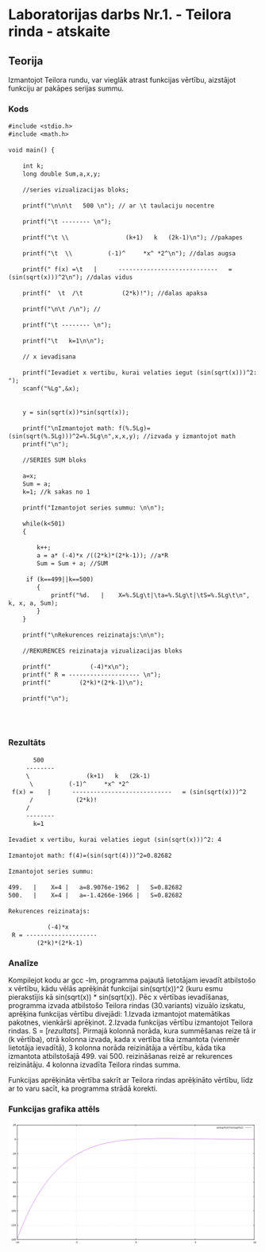 <!-- https://help.github.com/en/github/writing-on-github/basic-writing-and-formatting-syntax -->
# Laboratorijas darbs Nr.1. - Teilora rinda - atskaite

## Teorija
Izmantojot Teilora rundu, var vieglāk atrast funkcijas vērtību, aizstājot funkciju ar pakāpes serijas summu.

### Kods
```
#include <stdio.h>
#include <math.h>

void main() {

	int k;
	long double Sum,a,x,y;

	//series vizualizacijas bloks;

	printf("\n\n\t   500 \n"); // ar \t taulaciju nocentre

	printf("\t -------- \n");

	printf("\t \\                (k+1)   k   (2k-1)\n"); //pakapes

	printf("\t  \\          (-1)^     *x^ *2^\n"); //dalas augsa

	printf(" f(x) =\t   |      ----------------------------   = (sin(sqrt(x)))^2\n"); //dalas vidus

	printf("  \t  /\t           (2*k)!"); //dalas apaksa

	printf("\n\t /\n"); //

	printf("\t -------- \n");

	printf("\t   k=1\n\n");

	// x ievadisana
	
	printf("Ievadiet x vertibu, kurai velaties iegut (sin(sqrt(x)))^2: ");
	scanf("%Lg",&x);


	y = sin(sqrt(x))*sin(sqrt(x));

	printf("\nIzmantojot math: f(%.5Lg)=(sin(sqrt(%.5Lg)))^2=%.5Lg\n",x,x,y); //izvada y izmantojot math
	printf("\n");

	//SERIES SUM bloks

	a=x;
	Sum = a;
	k=1; //k sakas no 1

	printf("Izmantojot series summu: \n\n");

	while(k<501)
	{

		k++;
		a = a* (-4)*x /((2*k)*(2*k-1)); //a*R
		Sum = Sum + a; //SUM

	 if (k==499||k==500)
		{
	 		printf("%d.   |    X=%.5Lg\t|\ta=%.5Lg\t|\tS=%.5Lg\t\n", k, x, a, Sum);
		}
	}
	
	printf("\nRekurences reizinatajs:\n\n");

	//REKURENCES reizinataja vizualizacijas bloks

	printf("           (-4)*x\n");
	printf(" R = -------------------- \n");
	printf("        (2*k)*(2*k-1)\n");

	printf("\n");

 


``` 

### Rezultāts
```
	   500 
	 -------- 
	 \                (k+1)   k   (2k-1)
	  \          (-1)^     *x^ *2^
 f(x) =	   |      ----------------------------   = (sin(sqrt(x)))^2
	  /	           (2*k)!
	 /
	 -------- 
	   k=1

Ievadiet x vertibu, kurai velaties iegut (sin(sqrt(x)))^2: 4

Izmantojot math: f(4)=(sin(sqrt(4)))^2=0.82682

Izmantojot series summu: 

499.   |    X=4	|	a=8.9076e-1962	|	S=0.82682	
500.   |    X=4	|	a=-1.4266e-1966	|	S=0.82682	

Rekurences reizinatajs:

           (-4)*x
 R = -------------------- 
        (2*k)*(2*k-1)

```

### Analīze

Kompilejot kodu ar gcc -lm, programma pajautā lietotājam ievadīt atbilstošo x vērtību, kādu vēlās aprēķināt funkcijai sin(sqrt(x))^2 (kuru esmu pierakstījis kā sin(sqrt(x)) * sin(sqrt(x)). Pēc x vērtības ievadīšanas, programma izvada atbilstošo Teilora rindas (30.variants) vizuālo izskatu, aprēķina funkcijas vērtību divejādi: 1.Izvada izmantojot matemātikas pakotnes, vienkārši aprēķinot.
2.Izvada funkcijas vērtību izmantojot Teilora rindas. S = [*rezultats*]. Pirmajā kolonnā norāda, kura summēšanas reize tā ir (k vērtība), otrā kolonna izvada, kada x vertība tika izmantota (vienmēr lietotāja ievadītā), 3 kolonna norāda reizinātāja a vērtību, kāda tika izmantota atbilstošajā 499. vai 500. reizināšanas reizē ar rekurences reizinātāju. 4 kolonna izvadīta Teilora rindas summa.

Funkcijas aprēķināta vērtība sakrīt ar Teilora rindas aprēķināto vērtību, līdz ar to varu sacīt, ka programma strādā korekti.

### Funkcijas grafika attēls

![Funkcijas grafiks](https://github.com/DaButter/RTR105/blob/master/darbi/1ld_series/graph_image.png)
